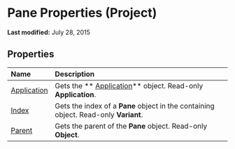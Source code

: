 
# Pane Properties (Project)

 **Last modified:** July 28, 2015


## Properties



|**Name**|**Description**|
|:-----|:-----|
| [Application](107989f8-3731-c9c5-17a2-a4c6a2e9bb3a.md)|Gets the  ** [Application](8eb91712-7784-a102-38c0-19bb056c27e9.md)** object. Read-only **Application**.|
| [Index](6989c013-eb83-05ea-77c4-1c90517f389b.md)|Gets the index of a  **Pane** object in the containing object. Read-only **Variant**.|
| [Parent](b97fbe36-7232-4b41-07d2-6f0d9eb35647.md)|Gets the parent of the  **Pane** object. Read-only **Object**.|
